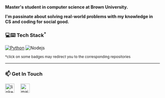 __Master's student in computer science at Brown University.__

__I'm passinate about solving real-world problems with my knowledge in CS and coding for social good.__

### 💻:keyboard: Tech Stack<sup>*</sup>

[![Python](https://img.shields.io/badge/-Python-black?style=flat&logo=python)](aa)
![Nodejs](https://img.shields.io/badge/-Nodejs-black?style=flat-square&logo=Node.js&logoColor=00d632)

<sup>*click on some badges may redirect you to the corresponding repositories</sup>

 ---
### 📫 Get In Touch
<!--[![LinkedIn](https://www.vectorlogo.zone/logos/linkedin/linkedin-icon.svg "quan-le-5932b8160")](https://www.linkedin.com/in/quan-le-5932b8160/)-->
<a href="mailto:qle2@hawk.iit.edu"><img src="https://www.vectorlogo.zone/logos/linkedin/linkedin-icon.svg" width="30px" alt="linkedin"></a>
&nbsp; &nbsp;
<a href="mailto:qle2@hawk.iit.edu"><img src="https://www.vectorlogo.zone/logos/gmail/gmail-icon.svg" width="30px" alt="mail"></a> 
&nbsp; &nbsp;
